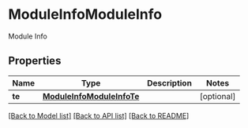 # ModuleInfoModuleInfo

Module Info
## Properties
Name | Type | Description | Notes
------------ | ------------- | ------------- | -------------
**te** | [**ModuleInfoModuleInfoTe**](ModuleInfoModuleInfoTe.md) |  | [optional] 

[[Back to Model list]](../README.md#documentation-for-models) [[Back to API list]](../README.md#documentation-for-api-endpoints) [[Back to README]](../README.md)


